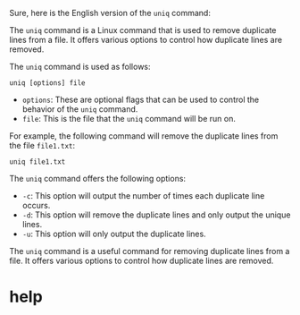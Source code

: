 Sure, here is the English version of the `uniq` command:

The `uniq` command is a Linux command that is used to remove duplicate lines from a file. It offers various options to control how duplicate lines are removed.

The `uniq` command is used as follows:

```
uniq [options] file
```

* `options`: These are optional flags that can be used to control the behavior of the `uniq` command.
* `file`: This is the file that the `uniq` command will be run on.

For example, the following command will remove the duplicate lines from the file `file1.txt`:

```
uniq file1.txt
```

The `uniq` command offers the following options:

* `-c`: This option will output the number of times each duplicate line occurs.
* `-d`: This option will remove the duplicate lines and only output the unique lines.
* `-u`: This option will only output the duplicate lines.

The `uniq` command is a useful command for removing duplicate lines from a file. It offers various options to control how duplicate lines are removed.



# help 

```

```
